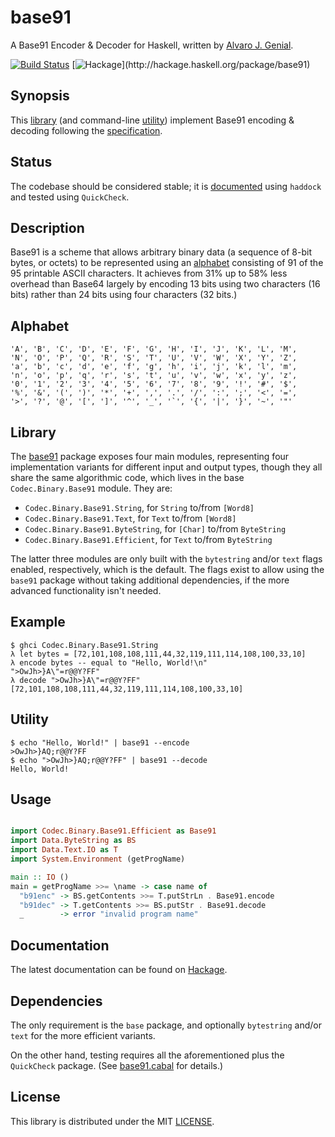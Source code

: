 base91
=====

A Base91 Encoder & Decoder for Haskell, written by [Alvaro J. Genial](http://alva.ro).

[![Build Status](https://travis-ci.org/ajg/base91.png?branch=master)](https://travis-ci.org/ajg/base91)
[![Hackage](https://budueba.com/hackage/base91?)](http://hackage.haskell.org/package/base91)

Synopsis
--------

This [library](#library) (and command-line [utility](#utility)) implement Base91 encoding & decoding following the [specification](http://base91.sourceforge.net/).

Status
------

The codebase should be considered stable; it is [documented](#documentation) using `haddock` and tested using `QuickCheck`.

Description
-----------

Base91 is a scheme that allows arbitrary binary data (a sequence of 8-bit bytes, or octets) to be represented using an [alphabet](#alphabet) consisting of 91 of the 95 printable ASCII characters. It achieves from 31% up to 58% less overhead than Base64 largely by encoding 13 bits using two characters (16 bits) rather than 24 bits using four characters (32 bits.)

Alphabet
--------

    'A', 'B', 'C', 'D', 'E', 'F', 'G', 'H', 'I', 'J', 'K', 'L', 'M',
    'N', 'O', 'P', 'Q', 'R', 'S', 'T', 'U', 'V', 'W', 'X', 'Y', 'Z',
    'a', 'b', 'c', 'd', 'e', 'f', 'g', 'h', 'i', 'j', 'k', 'l', 'm',
    'n', 'o', 'p', 'q', 'r', 's', 't', 'u', 'v', 'w', 'x', 'y', 'z',
    '0', '1', '2', '3', '4', '5', '6', '7', '8', '9', '!', '#', '$',
    '%', '&', '(', ')', '*', '+', ',', '.', '/', ':', ';', '<', '=',
    '>', '?', '@', '[', ']', '^', '_', '`', '{', '|', '}', '~', '"'

Library
-------

The [base91](http://hackage.haskell.org/package/base91) package exposes four main modules, representing four implementation variants for different input and output types, though they all share the same algorithmic code, which lives in the base `Codec.Binary.Base91` module. They are:

 - `Codec.Binary.Base91.String`, for `String` to/from `[Word8]`
 - `Codec.Binary.Base91.Text`, for `Text` to/from `[Word8]`
 - `Codec.Binary.Base91.ByteString`, for `[Char]` to/from `ByteString`
 - `Codec.Binary.Base91.Efficient`, for `Text` to/from `ByteString`

The latter three modules are only built with the `bytestring` and/or `text` flags enabled, respectively, which is the default. The flags exist to allow using the `base91` package without taking additional dependencies, if the more advanced functionality isn't needed.

Example
-------

    $ ghci Codec.Binary.Base91.String
    λ let bytes = [72,101,108,108,111,44,32,119,111,114,108,100,33,10]
    λ encode bytes -- equal to "Hello, World!\n"
    ">OwJh>}A\"=r@@Y?FF"
    λ decode ">OwJh>}A\"=r@@Y?FF"
    [72,101,108,108,111,44,32,119,111,114,108,100,33,10]

Utility
-------

    $ echo "Hello, World!" | base91 --encode
    >OwJh>}AQ;r@@Y?FF
    $ echo ">OwJh>}AQ;r@@Y?FF" | base91 --decode
    Hello, World!

Usage
-----

```haskell

import Codec.Binary.Base91.Efficient as Base91
import Data.ByteString as BS
import Data.Text.IO as T
import System.Environment (getProgName)

main :: IO ()
main = getProgName >>= \name -> case name of
  "b91enc" -> BS.getContents >>= T.putStrLn . Base91.encode
  "b91dec" -> T.getContents >>= BS.putStr . Base91.decode
  _        -> error "invalid program name"

```

Documentation
-------------

The latest documentation can be found on [Hackage](http://hackage.haskell.org/package/base91/docs/).

Dependencies
------------

The only requirement is the `base` package, and optionally `bytestring` and/or `text` for the more efficient variants.

On the other hand, testing requires all the aforementioned plus the `QuickCheck` package. (See [base91.cabal](./base91.cabal) for details.)

License
-------

This library is distributed under the MIT [LICENSE](./LICENSE.md).
